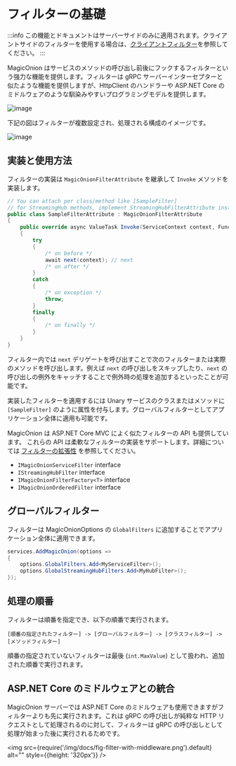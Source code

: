 # フィルターの基礎

:::info
この機能とドキュメントはサーバーサイドのみに適用されます。クライアントサイドのフィルターを使用する場合は、[クライアントフィルター](client-filter)を参照してください。
:::

MagicOnion はサービスのメソッドの呼び出し前後にフックするフィルターという強力な機能を提供します。フィルターは gRPC サーバーインターセプターと似たような機能を提供しますが、HttpClient のハンドラーや ASP.NET Core のミドルウェアのような馴染みやすいプログラミングモデルを提供します。

![image](https://user-images.githubusercontent.com/46207/50969421-cb465900-1521-11e9-8824-8a34cc52bbe4.png)

下記の図はフィルターが複数設定され、処理される構成のイメージです。

![image](https://user-images.githubusercontent.com/46207/50969539-2bd59600-1522-11e9-84ab-15dd85e3dcac.png)

## 実装と使用方法

フィルターの実装は `MagicOnionFilterAttribute` を継承して `Invoke` メソッドを実装します。

```csharp
// You can attach per class/method like [SampleFilter]
// for StreamingHub methods, implement StreamingHubFilterAttribute instead.
public class SampleFilterAttribute : MagicOnionFilterAttribute
{
    public override async ValueTask Invoke(ServiceContext context, Func<ServiceContext, ValueTask> next)
    {
        try
        {
            /* on before */
            await next(context); // next
            /* on after */
        }
        catch
        {
            /* on exception */
            throw;
        }
        finally
        {
            /* on finally */
        }
    }
}
```

フィルター内では `next` デリゲートを呼び出すことで次のフィルターまたは実際のメソッドを呼び出します。例えば `next` の呼び出しをスキップしたり、`next` の呼び出しの例外をキャッチすることで例外時の処理を追加するといったことが可能です。

実装したフィルターを適用するには Unary サービスのクラスまたはメソッドに `[SampleFilter]` のように属性を付与します。グローバルフィルターとしてアプリケーション全体に適用も可能です。

MagicOnion は ASP.NET Core MVC によく似たフィルターの API も提供しています。
これらの API は柔軟なフィルターの実装をサポートします。詳細については [フィルターの拡張性](extensibility) を参照してください。

- `IMagicOnionServiceFilter` interface
- `IStreamingHubFilter` interface
- `IMagicOnionFilterFactory<T>` interface
- `IMagicOnionOrderedFilter` interface


## グローバルフィルター
フィルターは MagicOnionOptions の `GlobalFilters` に追加することでアプリケーション全体に適用できます。

```csharp
services.AddMagicOnion(options =>
{
    options.GlobalFilters.Add<MyServiceFilter>();
    options.GlobalStreamingHubFilters.Add<MyHubFilter>();
});
```

## 処理の順番
フィルターは順番を指定でき、以下の順番で実行されます。

```
[順番の指定されたフィルター] -> [グローバルフィルター] -> [クラスフィルター] -> [メソッドフィルター]
```

順番の指定されていないフィルターは最後 (`int.MaxValue`) として扱われ、追加された順番で実行されます。

## ASP.NET Core のミドルウェアとの統合
MagicOnion サーバーでは ASP.NET Core のミドルウェアも使用できますがフィルターよりも先に実行されます。これは gRPC の呼び出しが純粋な HTTP リクエストとして処理されるのに対して、フィルターは gRPC の呼び出しとして処理が始まった後に実行されるためです。

<img src={require('/img/docs/fig-filter-with-middleware.png').default} alt="" style={{height: '320px'}} />
